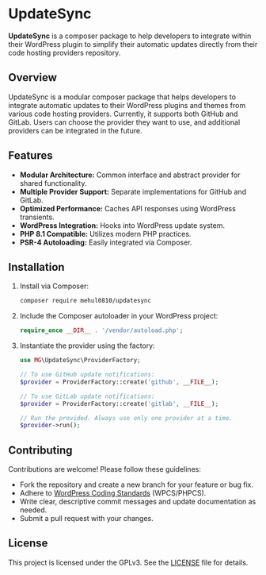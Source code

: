 # UpdateSync

**UpdateSync** is a composer package to help developers to integrate within their WordPress plugin to simplify their automatic updates directly from their code hosting providers repository.

## Overview

UpdateSync is a modular composer package that helps developers to integrate automatic updates to their WordPress plugins and themes from various code hosting providers. Currently, it supports both GitHub and GitLab. Users can choose the provider they want to use, and additional providers can be integrated in the future.

## Features

- **Modular Architecture:** Common interface and abstract provider for shared functionality.
- **Multiple Provider Support:** Separate implementations for GitHub and GitLab.
- **Optimized Performance:** Caches API responses using WordPress transients.
- **WordPress Integration:** Hooks into WordPress update system.
- **PHP 8.1 Compatible:** Utilizes modern PHP practices.
- **PSR-4 Autoloading:** Easily integrated via Composer.

## Installation

1. Install via Composer:
    ```bash
    composer require mehul0810/updatesync
    ```
2. Include the Composer autoloader in your WordPress project:
    ```php
    require_once __DIR__ . '/vendor/autoload.php';
    ```
3. Instantiate the provider using the factory:
    ```php
    use MG\UpdateSync\ProviderFactory;

    // To use GitHub update notifications:
    $provider = ProviderFactory::create('github', __FILE__);

    // To use GitLab update notifications:
    $provider = ProviderFactory::create('gitlab', __FILE__);

    // Run the provided. Always use only one provider at a time.
    $provider->run();
    ```

## Contributing

Contributions are welcome! Please follow these guidelines:
- Fork the repository and create a new branch for your feature or bug fix.
- Adhere to [WordPress Coding Standards](https://make.wordpress.org/core/handbook/best-practices/coding-standards/) (WPCS/PHPCS).
- Write clear, descriptive commit messages and update documentation as needed.
- Submit a pull request with your changes.

## License

This project is licensed under the GPLv3. See the [LICENSE](LICENSE) file for details.
